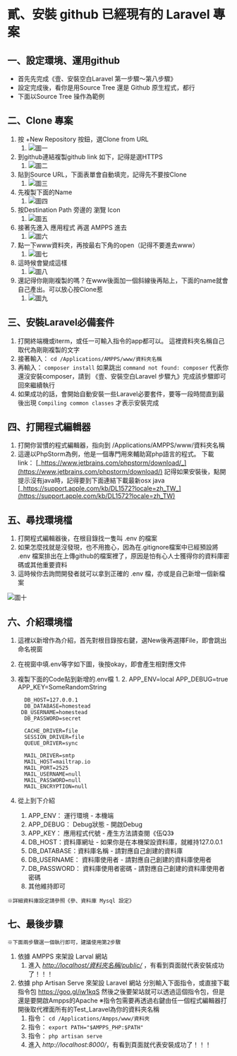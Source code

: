 # 貳、安裝 github 已經現有的 Laravel 專案

## 一、設定環境、運用github

* 首先先完成《壹、安裝空白Laravel  第一步驟～第八步驟》
* 設定完成後，看你是用Source Tree 還是 Github 原生程式，都行
* 下面以Source Tree 操作為範例

## 二、Clone 專案

1. 按 +New Repository 按鈕，選Clone from URL
    1. ![圖一](/image/chapter2/1.png)
2. 到github連結複製github link 如下，記得是選HTTPS
    1. ![圖二](/image/chapter2/2.png)
3. 貼到Source URL，下面表單會自動填完，記得先不要按Clone
    1. ![圖三](/image/chapter2/3.png)
4. 先複製下面的Name
    1. ![圖四](/image/chapter2/4.png)
5. 按Destination Path 旁邊的 瀏覽 Icon
    1. ![圖五](/image/chapter2/5.png)
6. 接著先進入 應用程式 再選 AMPPS 進去
    1. ![圖六](/image/chapter2/6.png)
7. 點一下www資料夾，再按最右下角的open（記得不要進去www）
    1. ![圖七](/image/chapter2/7.png)
8. 這時候會變成這樣
    1. ![圖八](/image/chapter2/8.png)
9. 還記得你剛剛複製的嗎？在www後面加一個斜線後再貼上，下面的name就會自己產出。可以放心按Clone惹
    1. ![圖九](/image/chapter2/9.png)


## 三、安裝Laravel必備套件

1. 打開終端機或iterm，或任一可輸入指令的app都可以。
     這裡資料夾名稱自己取代為剛剛複製的文字
2. 接著輸入：
    `cd /Applications/AMPPS/www/資料夾名稱`
3. 再輸入：
    `composer install`
    如果跳出
    `command not found: composer`
    代表你還沒安裝composer，請到 《壹、安裝空白Laravel 步驟九》完成該步驟即可回來繼續執行
4. 如果成功的話，會開始自動安裝一些Laravel必要套件，要等一段時間直到最後出現
    `Compiling common classes`
    才表示安裝完成

## 四、打開程式編輯器

1. 打開你習慣的程式編輯器，指向到
    /Applications/AMPPS/www/資料夾名稱
2. 這邊以PhpStorm為例，他是一個專門用來輔助寫php語言的程式。
     下載link：
    [_https://www.jetbrains.com/phpstorm/download/_](https://www.jetbrains.com/phpstorm/download/)
     記得如果安裝後，點開提示沒有java時，記得要到下面連結下載最新osx java
    [_https://support.apple.com/kb/DL1572?locale=zh_TW_](https://support.apple.com/kb/DL1572?locale=zh_TW)

## 五、尋找環境檔

1. 打開程式編輯器後，在根目錄找一隻叫 .env 的檔案
2. 如果怎麼找就是沒發現，也不用擔心，因為在.gitignore檔案中已經預設將 .env 檔案排出在上傳github的檔案裡了，原因是怕有心人士獲得你的資料庫密碼或其他重要資料
3. 這時候你去詢問開發者就可以拿到正確的 .env 檔，亦或是自己新增一個新檔案

![圖十](/image/chapter2/10.png)
## 六、介紹環境檔

1. 這裡以新增作為介紹，首先對根目錄按右鍵，選New後再選擇File，即會跳出命名視窗
2. 在視窗中填.env等字如下圖，後按okay，即會產生相對應文件
3. 複製下面的Code貼到新增的.env檔
    1. 
    2. APP_ENV=local
         APP_DEBUG=true
         APP_KEY=SomeRandomString
        
         DB_HOST=127.0.0.1
         DB_DATABASE=homestead
        DB_USERNAME=homestead
         DB_PASSWORD=secret
        
         CACHE_DRIVER=file
         SESSION_DRIVER=file
         QUEUE_DRIVER=sync
        
         MAIL_DRIVER=smtp
         MAIL_HOST=mailtrap.io
         MAIL_PORT=2525
         MAIL_USERNAME=null
         MAIL_PASSWORD=null
         MAIL_ENCRYPTION=null
4. 從上到下介紹
    1. APP_ENV： 運行環境 - 本機端
    2. APP_DEBUG： Debug狀態 - 開啟Debug
    3. APP_KEY： 應用程式代號 - 產生方法請查閱《伍Q3》
    4. DB_HOST：資料庫網址 - 如果你是在本機架設資料庫，就維持127.0.0.1
    5. DB_DATABASE：資料庫名稱 - 請對應自己創建的資料庫
    6. DB_USERNAME： 資料庫使用者 - 請對應自己創建的資料庫使用者
    7. DB_PASSWORD： 資料庫使用者密碼 - 請對應自己創建的資料庫使用者密碼
    8. 其他維持即可

```
※詳細資料庫設定請參照《參、資料庫 Mysql 設定》
```

## 七、最後步驟

```
※下面兩步驟選一個執行即可，建議使用第2步驟
```

1. 依據 AMPPS 來架設 Larval 網站
    1. 進入 [_http://localhost/資料夾名稱/public/_](http://localhost/Test_Laravel/public/) ，有看到頁面就代表安裝成功了！！！
2. 依據 php Artisan Serve 來架設 Laravel 網站
     分別輸入下面指令，或直接下載指令包 https://goo.gl/iw1kqS
     然後之後要架站就可以透過這個指令包，但是還是要開啟Ampps的Apache
    ※指令包需要再透過右鍵由任一個程式編輯器打開後取代裡面所有的Test_Laravel為你的資料夾名稱
    1. 指令：
        `cd /Applications/Ampps/www/資料夾`
    2. 指令：
        `export PATH="$AMPPS_PHP:$PATH"`
    3. 指令：
        `php artisan serve`
    4. 進入 _http://localhost:8000/_，有看到頁面就代表安裝成功了！！！

